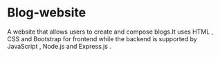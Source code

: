 # Blog-website
A website that allows users to create and compose blogs.It uses HTML , CSS and Bootstrap for frontend while the backend is supported by JavaScript , Node.js and Express.js .
